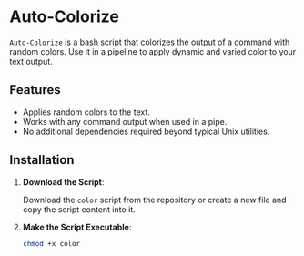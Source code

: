 # Auto-Colorize

`Auto-Colorize` is a bash script that colorizes the output of a command with random colors. Use it in a pipeline to apply dynamic and varied color to your text output.

## Features

- Applies random colors to the text.
- Works with any command output when used in a pipe.
- No additional dependencies required beyond typical Unix utilities.

## Installation

1. **Download the Script**:

   Download the `color` script from the repository or create a new file and copy the script content into it.

2. **Make the Script Executable**:

   ```bash
   chmod +x color
